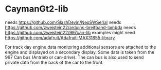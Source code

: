 # CaymanGt2-lib
needs https://github.com/SlashDevin/NeoSWSerial
needs https://github.com/zweistein22/arduino-breitband-lambda
needs https://github.com/zweistein22/997can-lib
examples might need  https://github.com/adafruit/Adafruit-MAX31855-library

For track day engine data monitoring additional  sensors are attached to the engine and displayed on a secondary display.
Some data is taken from the 997 Can bus (Antrieb or can-drive).  The can bus is also used to send private data from the back of the car to the front.


